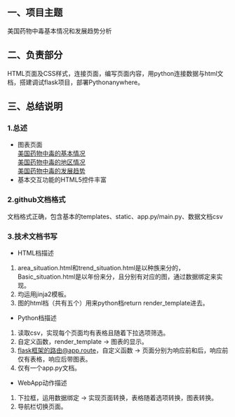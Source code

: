 ## 一、项目主题
美国药物中毒基本情况和发展趋势分析  

## 二、负责部分
HTML页面及CSS样式，连接页面，编写页面内容，用python连接数据与html文档，搭建调试flask项目，部署Pythonanywhere。  


## 三、总结说明

### 1.总述     
* 图表页面  
[美国药物中毒的基本情况](http://lizhengg.pythonanywhere.com/)  
[美国药物中毒的地区情况](http://lizhengg.pythonanywhere.com/area_situation)   
[美国药物中毒的发展趋势](http://lizhengg.pythonanywhere.com/trend_situation)    
* 基本交互功能的HTML5控件丰富
 
### 2.github文档格式
文档格式正确，包含基本的templates、static、app.py/main.py、数据文档csv

### 3.技术文档书写
* HTML档描述    
1. area_situation.html和trend_situation.html是以种族来分的，Basic_situation.html是以年份来分，且分别有对应的图，通过数据绑定来实现。    
2. 均运用jinja2模板。      
3. 图的html档（共有五个）用来python档return render_template进去。       

* Python档描述    
1. 读取csv，实现每个页面均有表格且随着下拉选项筛选。  
2. 自定义函数，render_template -> 图表的显示。  
3. flask框架的路由@app.route，自定义函数 -> 页面分别为响应前和后，响应前仅有表格，响应后带图表。    
4. 仅有一个app.py文档。    

* WebApp动作描述     
1. 下拉框，运用数据绑定 -> 实现页面转换，表格随着选项转换，图表转换。   
2. 导航栏切换页面。    